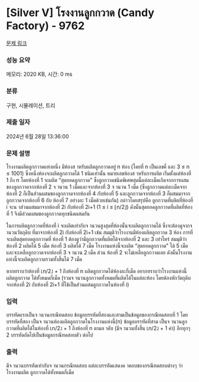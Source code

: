 # [Silver V] โรงงานลูกกวาด (Candy Factory) - 9762 

[문제 링크](https://www.acmicpc.net/problem/9762) 

### 성능 요약

메모리: 2020 KB, 시간: 0 ms

### 분류

구현, 시뮬레이션, 트리

### 제출 일자

2024년 6월 28일 13:36:00

### 문제 설명

<p>โรงงานผลิตลูกกวาดแห่งหนึ่ง มีห้องส าหรับผลิตลูกกวาดอยู่ n ห้อง (โดยที่ n เป็นเลขคี่ และ 3 ≤ n ≤ 1001) ซึ่งหนึ่งห้องจะผลิตลูกกวาดได้ 1 ชนิดเท่านั้น หมายเลขห้องส าหรับการผลิต เริ่มตั้งแต่ห้องที่ 1 ถึง n โดยห้องที่ 1 จะผลิต “สุดยอดลูกกวาด” ซึ่งลูกกวาดชนิดพิเศษสุดนี้แต่ละเม็ดเกิดจากการผสมของลูกกวาดจากห้องที่ 2 จ านวน 1 เม็ดและจากห้องที่ 3 จ านวน 1 เม็ด (ซึ่งลูกกวาดแต่ละเม็ดจากห้องที่ 2 ก็เป็นส่วนผสมของลูกกวาดจากห้องที่ 4 กับห้องที่ 5 และลูกกวาดจากห้องที่ 3 ก็ผสมมาจากลูกกวาดจากห้องที่ 6 กับ ห้องที่ 7 อย่างละ 1 เม็ดด้วยเช่นกัน) กล่าวโดยสรุปคือ ลูกกวาดที่ผลิตที่ห้องที่ i จะน าส่วนผสมมาจากห้องที่ 2i กับห้องที่ 2i+1 (1 ≤ i ≤ ⌊n/2⌋) ดังนั้นสุดยอดลูกกวาดที่ผลิตที่ห้องที่ 1 จึงมีส่วนผสมของลูกกวาดทุกชนิดผสมกัน</p>

<p>ในการผลิตลูกกวาดที่ห้องที่ i จะผลิตเท่ากับจ านวนสูงสุดที่ห้องนั้นจะผลิตลูกกวาดได้ ซึ่งจะต้องดูจากจ านวนวัตถุดิบ ที่มาจากห้องที่ 2i กับห้องที่ 2i+1 เช่น สมมุติว่าโรงงานมีห้องผลิตลูกกวาด 3 ห้อง การที่จะผลิตสุดยอดลูกกวาดที่ ห้องที่ 1 ต้องดูว่ามีลูกกวาดที่ผลิตได้จากห้องที่ 2 และ 3 เท่าไหร่ สมมุติว่าห้องที่ 2 ผลิตได้ 5 เม็ด ห้องที่ 3 ผลิตได้ 7 เม็ด โรงงานแห่งนี้จะผลิต “สุดยอดลูกกวาด” ได้ 5 เม็ด และจะเหลือลูกกวาดจากห้องที่ 3 จ านวน 2 เม็ด ส่วน ห้องที่ 2 จะไม่เหลือลูกกวาดเลย ดังนั้นโรงงานแห่งนี้จะผลิตลูกกวาดรวมทั้งสิ้นได้ 7 เม็ด</p>

<p>หากทราบว่าห้องที่ ⌊n/2⌋ + 1 ถึงห้องที่ n ผลิตลูกกวาดได้ห้องละกี่เม็ด อยากทราบว่าโรงงานแห่งนี้ผลิตลูกกวาด ได้ทั้งหมดกี่เม็ด (รวมจ านวนลูกกวาดทั้งหมดที่ผลิตได้ในแต่ละห้อง โดยต้องหักวัตถุดิบจากห้องที่ 2i กับห้องที่ 2i+1 ที่ใช้เป็นส่วนผสมลูกกวาดในห้องที่ i)</p>

### 입력 

 <p>บรรทัดแรกเป็นจ านวนกรณีทดสอบ ข้อมูลบรรทัดที่สองและสามเป็นข้อมูลของกรณีทดสอบที่ 1 โดยบรรทัดที่สอง เป็นจ านวนห้องผลิตลูกกวาดในโรงงานแห่งนี้(n) ข้อมูลบรรทัดที่สาม เป็นจ านวนลูกกวาดที่ผลิตได้ในห้องที่ ⌊n/2⌋ + 1 ถึงห้องที่ n ตามล าดับ (มีจ านวนทั้งสิ้น ⌊n/2⌋ + 1 ค่า) อีกทุกๆ 2 บรรทัดถัดไปเป็นข้อมูลกรณีทดสอบตัว ต่อไป</p>

### 출력 

 <p>มีจ านวนบรรทัดเท่ากับจ านวนกรณีทดสอบ แต่ละบรรทัดแสดงค าตอบของกรณีทดสอบต่างๆ ว่าโรงงานผลิต ลูกกวาดได้ทั้งหมดกี่เม็ด</p>

